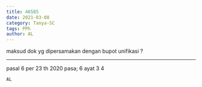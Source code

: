```yaml
---
title: 46585
date: 2021-03-08
category: Tanya-SC
tags: PPh
author: AL
---
```


maksud dok yg dipersamakan dengan bupot unifikasi ?

---

pasal 6 per 23 th 2020 pasa; 6 ayat 3 4

`AL`
